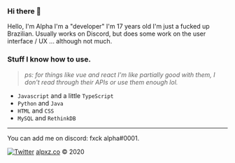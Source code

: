 ### Hi there 👋

Hello, I'm Alpha I'm a "developer" I'm 17 years old I'm just a fucked up Brazilian. Usually works on Discord, but does some work on the user interface / UX ... although not much.

### Stuff I know how to use.

> *ps: for things like vue and react I'm like partially good with them, I don't read through their APIs or use them enough lol.*

- `Javascript` and a little `TypeScript`
- `Python` and `Java`
- `HTML` and `CSS`
- `MySQL` and `RethinkDB`

---

You can add me on discord: fxck alpha#0001.

[![Twitter](https://img.shields.io/twitter/follow/Alpha?style=social)](https://twitter.com/poxaluaziinha)
[alpxz.co](https://alpxz.co/) &copy; 2020
